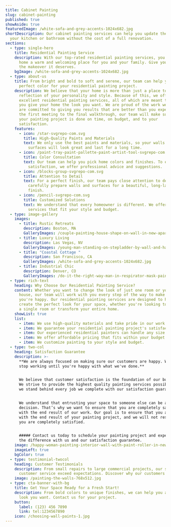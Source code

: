 ```yaml
---
title: Cabinet Painting
slug: cabinet-painting
published: true
showAside: true
featuredImage: /white-sofa-and-grey-accents-1024x682.jpg
shortDescription: Our cabinet painting services can help you update the look of
  your kitchen or bathroom without the cost of a full renovation.
sections:
  - type: single-hero
    title: Residential Painting Service
    description: With our top-rated residential painting services, you can make your
      home a warm and welcoming place for you and your family. Give your home
      the makeover it deserves.
    bgImage: /white-sofa-and-grey-accents-1024x682.jpg
  - type: about-us
    title: From bright and bold to soft and serene, our team can help you find the
      perfect color for your residential painting project.
    description: We believe that your home is more than just a place to live; it's a
      reflection of your personality and style. Because of this, we offer
      excellent residential painting services, all of which are meant to help
      you give your home the look you want. We are proud of the work we do and
      are committed to giving you results that are better than you expect. From
      the first meeting to the final walkthrough, our team will make sure that
      your painting project is done on time, on budget, and to your
      satisfaction.
    features:
      - icon: /star-svgrepo-com.svg
        title: High-Quality Paints and Materials
        text: We only use the best paints and materials, so your walls and other
          surfaces will look great and last for a long time.
      - icon: /paint-tray-paint-pallette-paint-artist-tool-svgrepo-com.svg
        title: Color Consultation
        text: Our team can help you pick home colors and finishes. To ensure your
          satisfaction, we offer professional advice and suggestions.
      - icon: /blocks-group-svgrepo-com.svg
        title: Attention to Detail
        text: For a perfect finish, our team pays close attention to details. We
          carefully prepare walls and surfaces for a beautiful, long-lasting
          finish.
      - icon: /pencil-svgrepo-com.svg
        title: Customized Solutions
        text: We understand that every homeowner is different. We offer painting
          services that fit your style and budget.
  - type: image-gallery
    images:
      - title: Rustic Retreats
        description: Boston, MA
        GalleryImages: /couple-painting-house-shape-on-wall-in-new-apartment.jpg
      - title: Luxury Living
        description: Las Vegas, NV
        GalleryImages: /young-man-standing-on-stepladder-by-wall-and-hanging-abstract-painting.jpg
      - title: "Coastal Cottage "
        description: San Francisco, CA
        GalleryImages: /white-sofa-and-grey-accents-1024x682.jpg
      - title: Industrial Chic
        description: Denver, CO
        GalleryImages: /do-it-the-right-way-man-in-respirator-mask-painting-wooden-planks-at-workshop.jpg
  - type: rich-text
    heading: Why Choose Our Residential Painting Service?
    content: Whether you want to change the look of just one room or your whole
      house, our team will work with you every step of the way to make sure
      you're happy. Our residential painting services are designed to help you
      create the perfect look for your space, whether you're looking to refresh
      a single room or transform your entire home.
    showList: true
    list:
      - item: We use high-quality materials and take pride in our work.
      - item: We guarantee your residential painting project's satisfaction.
      - item: Our experienced residential painters can handle any size project.
      - item: We offer affordable pricing that fits within your budget.
      - item: We customize painting to your style and budget.
  - type: two-col
    heading: Satisfaction Guarantee
    description: >-
      **We are always focused on making sure our customers are happy. We won't
      stop working until you're happy with what we've done.**


      We believe that customer satisfaction is the foundation of our business.
      We strive to provide the highest quality painting services possible, and
      we stand behind every job we complete with our satisfaction guarantee.


      We understand that entrusting your space to someone else can be a big
      decision. That’s why we want to ensure that you are completely satisfied
      with the end result of our work. Our goal is to ensure that you are happy
      with the end result of your painting project, and we will not rest until
      you are completely satisfied.


      ##### Contact us today to schedule your painting project and experience
      the difference with us and our satisfaction guarantee.
    image: /happy-woman-painting-interior-wall-with-paint-roller-in-new-house-e1678323493469-751x1024.jpg
    imageLeft: true
    bgColor: true
  - type: testimonial-twocol
    heading: Customer Testimonials
    description: From small repairs to large commercial projects, our skills and
      customer service exceed expectations. Discover why our customers love us!
    image: /painting-the-walls-768x512.jpg
  - type: cta-banner-with-bg
    title: Get Your Space Ready for a Fresh Start!
    description: From bold colors to unique finishes, we can help you achieve the
      look you want. Contact us for your project.
    button:
      label: (123) 456 7890
      link: tel:1234567890
    icon: /choosing-wall-paints-1.jpg
---
```

